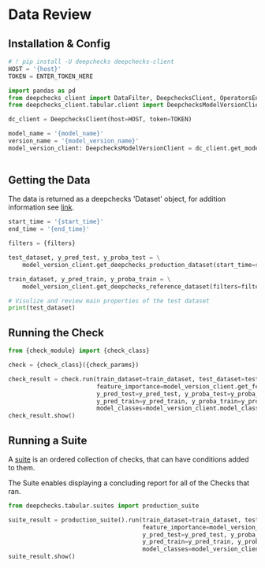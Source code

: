 # Data Review

## Installation & Config

```python
# ! pip install -U deepchecks deepchecks-client
HOST = '{host}'
TOKEN = ENTER_TOKEN_HERE
```

```python
import pandas as pd
from deepchecks_client import DataFilter, DeepchecksClient, OperatorsEnum
from deepchecks_client.tabular.client import DeepchecksModelVersionClient

dc_client = DeepchecksClient(host=HOST, token=TOKEN)
```

```python
model_name = '{model_name}'
version_name = '{model_version_name}'
model_version_client: DeepchecksModelVersionClient = dc_client.get_model_version(model_name=model_name,
                                                                                 version_name=version_name)
```

## Getting the Data

The data is returned as a deepchecks 'Dataset' object, for addition information see [link](https://docs.deepchecks.com/stable/user-guide/tabular/dataset_object.html).

```python
start_time = '{start_time}'
end_time = '{end_time}'

filters = {filters}

test_dataset, y_pred_test, y_proba_test = \
    model_version_client.get_deepchecks_production_dataset(start_time=start_time, end_time=end_time, filters=filters)

train_dataset, y_pred_train, y_proba_train = \
    model_version_client.get_deepchecks_reference_dataset(filters=filters)
```

```python
# Visulize and review main properties of the test dataset
print(test_dataset)
```

## Running the Check

```python
from {check_module} import {check_class}

check = {check_class}({check_params})

check_result = check.run(train_dataset=train_dataset, test_dataset=test_dataset,
                         feature_importance=model_version_client.get_feature_importance(),
                         y_pred_test=y_pred_test, y_proba_test=y_proba_test,
                         y_pred_train=y_pred_train, y_proba_train=y_proba_train,
                         model_classes=model_version_client.model_classes)
check_result.show()
```

## Running a Suite

A [suite](https://docs.deepchecks.com/stable/user-guide/general/deepchecks_hierarchy.html) is an ordered collection of checks, that can have conditions added to them.

The Suite enables displaying a concluding report for all of the Checks that ran.

```python
from deepchecks.tabular.suites import production_suite

suite_result = production_suite().run(train_dataset=train_dataset, test_dataset=test_dataset,
                                      feature_importance=model_version_client.get_feature_importance(),
                                      y_pred_test=y_pred_test, y_proba_test=y_proba_test,
                                      y_pred_train=y_pred_train, y_proba_train=y_proba_train,
                                      model_classes=model_version_client.model_classes)
suite_result.show()
```
